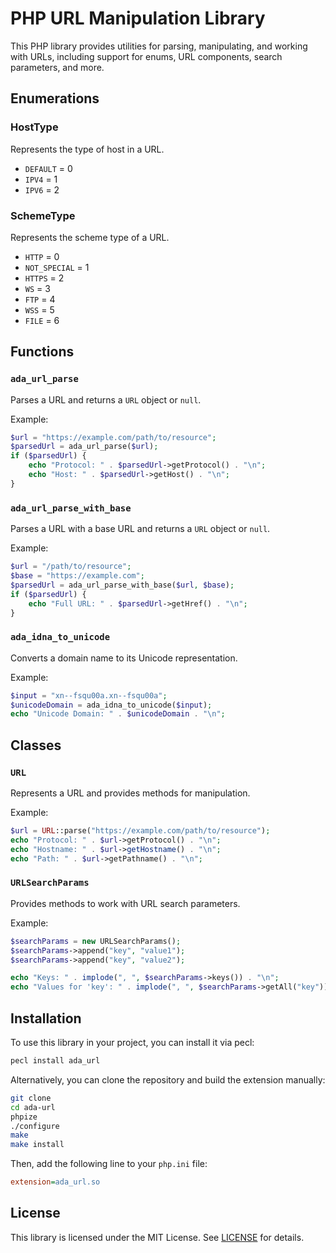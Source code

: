 # PHP URL Manipulation Library

This PHP library provides utilities for parsing, manipulating, and working with URLs, including support for enums, URL components, search parameters, and more.

## Enumerations

### HostType
Represents the type of host in a URL.

- `DEFAULT` = 0
- `IPV4` = 1
- `IPV6` = 2

### SchemeType
Represents the scheme type of a URL.

- `HTTP` = 0
- `NOT_SPECIAL` = 1
- `HTTPS` = 2
- `WS` = 3
- `FTP` = 4
- `WSS` = 5
- `FILE` = 6

## Functions

### `ada_url_parse`
Parses a URL and returns a `URL` object or `null`.

Example:
```php
$url = "https://example.com/path/to/resource";
$parsedUrl = ada_url_parse($url);
if ($parsedUrl) {
    echo "Protocol: " . $parsedUrl->getProtocol() . "\n";
    echo "Host: " . $parsedUrl->getHost() . "\n";
}
```

### `ada_url_parse_with_base`
Parses a URL with a base URL and returns a `URL` object or `null`.

Example:
```php
$url = "/path/to/resource";
$base = "https://example.com";
$parsedUrl = ada_url_parse_with_base($url, $base);
if ($parsedUrl) {
    echo "Full URL: " . $parsedUrl->getHref() . "\n";
}
```

### `ada_idna_to_unicode`
Converts a domain name to its Unicode representation.

Example:
```php
$input = "xn--fsqu00a.xn--fsqu00a";
$unicodeDomain = ada_idna_to_unicode($input);
echo "Unicode Domain: " . $unicodeDomain . "\n";
```

## Classes

### `URL`
Represents a URL and provides methods for manipulation.

Example:
```php
$url = URL::parse("https://example.com/path/to/resource");
echo "Protocol: " . $url->getProtocol() . "\n";
echo "Hostname: " . $url->getHostname() . "\n";
echo "Path: " . $url->getPathname() . "\n";
```

### `URLSearchParams`
Provides methods to work with URL search parameters.

Example:
```php
$searchParams = new URLSearchParams();
$searchParams->append("key", "value1");
$searchParams->append("key", "value2");

echo "Keys: " . implode(", ", $searchParams->keys()) . "\n";
echo "Values for 'key': " . implode(", ", $searchParams->getAll("key")) . "\n";
```

## Installation

To use this library in your project, you can install it via pecl:

```bash
pecl install ada_url
```

Alternatively, you can clone the repository and build the extension manually:

```bash
git clone
cd ada-url
phpize
./configure
make
make install
```

Then, add the following line to your `php.ini` file:

```ini
extension=ada_url.so
```

## License

This library is licensed under the MIT License. See [LICENSE](LICENSE) for details.